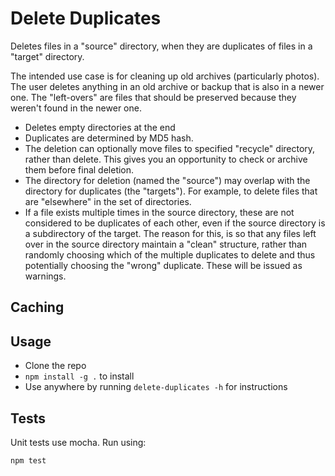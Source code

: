 # Delete Duplicates

Deletes files in a "source" directory, when they are duplicates of files in a "target" directory.

The intended use case is for cleaning up old archives (particularly photos). The user deletes anything in an old archive or backup that is also in a newer one. The "left-overs" are files that should be preserved because they weren't found in the newer one.

 - Deletes empty directories at the end
 - Duplicates are determined by MD5 hash.
 - The deletion can optionally move files to specified "recycle" directory, rather than delete. This gives you an opportunity to check or archive them before final deletion.
 - The directory for deletion (named the "source") may overlap with the directory for duplicates (the "targets"). For example, to delete files that are "elsewhere" in the set of directories.
 - If a file exists multiple times in the source directory, these are not considered to be duplicates of each other, even if the source directory is a subdirectory of the target. The reason for this, is so that any files left over in the source directory maintain a "clean" structure, rather than randomly choosing which of the multiple duplicates to delete and thus potentially choosing the "wrong" duplicate. These will be issued as warnings.

## Caching



## Usage

 - Clone the repo
 - `npm install -g .` to install
 - Use anywhere by running `delete-duplicates -h` for instructions


## Tests

Unit tests use mocha. Run using:

    npm test

